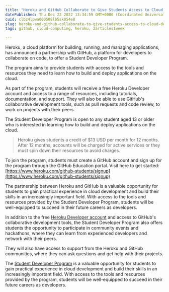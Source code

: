 ```yaml
---
title: "Heroku and GitHub Collaborate to Give Students Access to Cloud Development Resources"
datePublished: Thu Dec 22 2022 13:34:59 GMT+0000 (Coordinated Universal Time)
cuid: clbz4lpwa000508lb5sk054e8
slug: heroku-and-github-collaborate-to-give-students-access-to-cloud-development-resources
tags: github, cloud-computing, heroku, 2articles1week

---
```


Heroku, a cloud platform for building, running, and managing applications, has announced a partnership with GitHub, a platform for developers to collaborate on code, to offer a Student Developer Program.

The program aims to provide students with access to the tools and resources they need to learn how to build and deploy applications on the cloud.

As part of the program, students will receive a free Heroku Developer account and access to a range of resources, including tutorials, documentation, and support. They will also be able to use GitHub's collaborative development tools, such as pull requests and code review, to work on projects with their peers.

The Student Developer Program is open to any student aged 13 or older who is interested in learning how to build and deploy applications on the cloud.

> Heroku gives students a credit of $13 USD per month for 12 months. After 12 months, accounts will be charged for active services or they must spin down their resources to avoid charges.

To join the program, students must create a GitHub account and sign up for the program through the GitHub Education portal. Visit here to get started: [https://www.heroku.com/github-students/signup](https://www.heroku.com/github-students/signup)

The partnership between Heroku and GitHub is a valuable opportunity for students to gain practical experience in cloud development and build their skills in an increasingly important field. With access to the tools and resources provided by the Student Developer Program, students will be well-equipped to succeed in their future careers as developers.

In addition to the free [Heroku Developer account](https://blog.heroku.com/github-student-developer-program) and access to GitHub's collaborative development tools, the Student Developer Program also offers students the opportunity to participate in community events and hackathons, where they can learn from experienced developers and network with their peers.

They will also have access to support from the Heroku and GitHub communities, where they can ask questions and get help with their projects.

The [Student Developer Program](https://education.github.com/pack) is a valuable opportunity for students to gain practical experience in cloud development and build their skills in an increasingly important field. With access to the tools and resources provided by the program, students will be well-equipped to succeed in their future careers as developers.